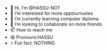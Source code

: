 - 👋 Hi, I’m @HASSU-NOT
- 👀 I’m interested for more opptournuties
- 🌱 I’m currently learning computer diploma
- 💞️ I’m looking to collaborate on more firends
- 📫 How to reach me 
- 😄 Pronouns:HASSU
- ⚡ Fun fact: NOTHING

<!---
HASSU-HOT/HASSU-HOT is a ✨ special ✨ repository because its `README.md` (this file) appears on your GitHub profile.
You can click the Preview link to take a look at your changes.
--->
